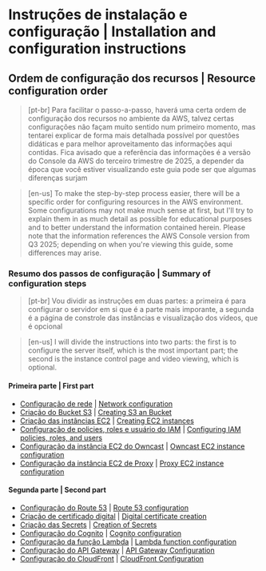 # Instruções de instalação e configuração | Installation and configuration instructions
## Ordem de configuração dos recursos | Resource configuration order
> [pt-br] Para facilitar o passo-a-passo, haverá uma certa ordem de configuração dos recursos no ambiente da AWS, talvez certas configurações não façam muito sentido num primeiro momento, mas tentarei explicar de forma mais detalhada possível por questões didáticas e para melhor aproveitamento das informações aqui contidas. Fica avisado que a referência das informações é a versão do Console da AWS do terceiro trimestre de 2025, a depender da época que você estiver visualizando este guia pode ser que algumas diferenças surjam

>[en-us] To make the step-by-step process easier, there will be a specific order for configuring resources in the AWS environment. Some configurations may not make much sense at first, but I'll try to explain them in as much detail as possible for educational purposes and to better understand the information contained herein. Please note that the information references the AWS Console version from Q3 2025; depending on when you're viewing this guide, some differences may arise.

<a name="summary"></a>

### Resumo dos passos de configuração | Summary of configuration steps

>[pt-br]
Vou dividir as instruções em duas partes: a primeira é para configurar o servidor em si que é a parte mais imporante, a segunda é a página de constrole das instâncias e visualização dos vídeos, que é opcional

>[en-us]
I will divide the instructions into two parts: the first is to configure the server itself, which is the most important part; the second is the instance control page and video viewing, which is optional.

#### Primeira parte | First part
- [Configuração de rede](docs-pt-br/01-Network.md) | [Network configuration](docs-en-us/01-Network.md)
- [Criação do Bucket S3](docs-pt-br/02-S3-Bucket.md) | [Creating S3 an Bucket](docs-en-us/02-S3-Bucket.md)
- [Criação das instâncias EC2](docs-pt-br/03-EC2-instance-creation.md) | [Creating EC2 instances](docs-en-us/03-EC2-instance-creation.md)
- [Configuração de policies, roles e usuário do IAM](docs-pt-br/04-IAM.md) | [Configuring IAM policies, roles, and users](docs-en-us/04-IAM.md)
- [Configuração da instância EC2 do Owncast](docs-pt-br/05-Owncast-EC2-instance-configuration.md) | [Owncast EC2 instance configuration](docs-en-us/05-Owncast-EC2-instance-configuration.md)
- [Configuração da instância EC2 de Proxy](docs-pt-br/06-Proxy-EC2-instance-configuration.md) | [Proxy EC2 instance configuration](docs-en-us/06-Proxy-EC2-instance-configuration.md)

#### Segunda parte | Second part
- [Configuração do Route 53](docs-pt-br/07-Route53.md) | [Route 53 configuration](docs-en-us/07-Route53.md)
- [Criação de certificado digital](docs-pt-br/08-Certificate.md) | [Digital certificate creation](docs-en-us/08-Certificate.md)
- [Criação das Secrets](docs-pt-br/09-Secrets.md) | [Creation of Secrets](docs-en-us/09-Secrets.md)
- [Configuração do Cognito](docs-pt-br/10-Cognito.md) | [Cognito configuration](docs-en-us/10-Cognito.md)
- [Configuração da função Lambda](docs-pt-br/11-Lambda.md) | [Lambda function configuration](docs-en-us/11-Lambda.md)
- [Configuração do API Gateway](docs-pt-br/12-API-Gateway.md) | [API Gateway Configuration](docs-en-us/12-API-Gateway.md)
- [Configuração do CloudFront](docs-pt-br/13-CloudFront.md) | [CloudFront Configuration](docs-en-us/13-CloudFront.md)